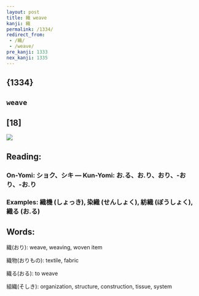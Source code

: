 ```yaml
---
layout: post
title: 織 weave
kanji: 織
permalink: /1334/
redirect_from:
 - /織/
 - /weave/
pre_kanji: 1333
nex_kanji: 1335
---
```


## {1334}

## `weave`

## [18]

<div class="stroke"><img src="E7B994.png" /></div>

## Reading:

### On-Yomi: ショク、シキ &mdash; Kun-Yomi: お.る、お.り、おり、-おり、-お.り

### Examples: 織機 (しょっき), 染織 (せんしょく), 紡織 (ぼうしょく), 織る (お.る)

## Words:

織(おり): weave, weaving, woven item

織物(おりもの): textile, fabric

織る(おる): to weave

組織(そしき): organization, structure, construction, tissue, system
